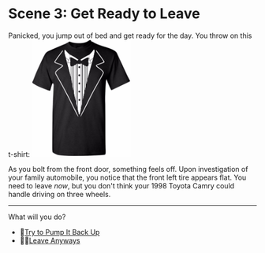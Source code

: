 # Scene 3: Get Ready to Leave

Panicked, you jump out of bed and get ready for the day. You throw on this t-shirt:
<img src="assets/tuxedo-t-shirt.jpg" alt="That T-shirt that has a tuxedo printed on it" width="200" />

As you bolt from the front door, something feels off. Upon investigation of your family automobile, you notice that the front left tire appears flat. You need to leave *now*, but you don't think your 1998 Toyota Camry could handle driving on three wheels.

---

What will you do?

- 🔧[Try to Pump It Back Up](./scene4A.md)
- 🤷‍♀️[Leave Anyways](./scene4B.md)